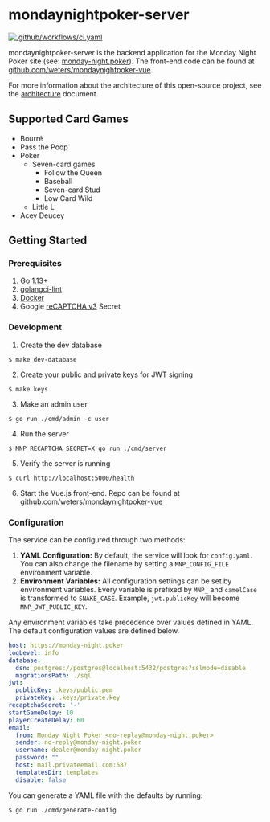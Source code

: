 # mondaynightpoker-server

[![.github/workflows/ci.yaml](https://github.com/weters/mondaynightpoker-server/workflows/.github/workflows/ci.yaml/badge.svg?branch=master)](https://github.com/weters/mondaynightpoker-server/actions?query=workflow%3A.github%2Fworkflows%2Fci.yaml+branch%3Amaster)

mondaynightpoker-server is the backend application for the Monday Night Poker site (see: [monday-night.poker](https://monday-night.poker)). The front-end code can be found at [github.com/weters/mondaynightpoker-vue](https://github.com/weters/mondaynightpoker-vue).

For more information about the architecture of this open-source project, see the [architecture](architecture.md) document.

## Supported Card Games

* Bourré
* Pass the Poop
* Poker
  * Seven-card games
    * Follow the Queen
    * Baseball
    * Seven-card Stud
    * Low Card Wild
  * Little L
* Acey Deucey

## Getting Started

### Prerequisites

1. [Go 1.13+](https://golang.org/dl/)
2. [golangci-lint](https://golangci-lint.run/usage/install/)
3. [Docker](https://www.docker.com/products/docker-desktop)
4. Google [reCAPTCHA v3](https://www.google.com/u/1/recaptcha/admin/create) Secret

### Development

1. Create the dev database

```
$ make dev-database
```
    
2. Create your public and private keys for JWT signing

```
$ make keys
```
    
3. Make an admin user

```
$ go run ./cmd/admin -c user
```

4. Run the server

```
$ MNP_RECAPTCHA_SECRET=X go run ./cmd/server
```
    
5. Verify the server is running

```
$ curl http://localhost:5000/health
```
    
6. Start the Vue.js front-end. Repo can be found at [github.com/weters/mondaynightpoker-vue](https://github.com/weters/mondaynightpoker-vue)

### Configuration

The service can be configured through two methods:

1. **YAML Configuration:** By default, the service will look for `config.yaml`. You can also change the filename by setting a `MNP_CONFIG_FILE` environment variable.
2. **Environment Variables:** All configuration settings can be set by environment variables. Every variable is prefixed by `MNP_` and `camelCase` is transformed to `SNAKE_CASE`. Example, `jwt.publicKey` will become `MNP_JWT_PUBLIC_KEY`.

Any environment variables take precedence over values defined in YAML. The default configuration values are defined below.

```yaml
host: https://monday-night.poker
logLevel: info
database:
  dsn: postgres://postgres@localhost:5432/postgres?sslmode=disable
  migrationsPath: ./sql
jwt:
  publicKey: .keys/public.pem
  privateKey: .keys/private.key
recaptchaSecret: '-'
startGameDelay: 10
playerCreateDelay: 60
email:
  from: Monday Night Poker <no-replay@monday-night.poker>
  sender: no-reply@monday-night.poker
  username: dealer@monday-night.poker
  password: ""
  host: mail.privateemail.com:587
  templatesDir: templates
  disable: false
```

You can generate a YAML file with the defaults by running:

```shell
$ go run ./cmd/generate-config
```